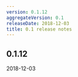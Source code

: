 ```yaml
---
version: 0.1.12
aggregateVersion: 0.1
releaseDate: 2018-12-03
title: 0.1 release notes
---
```

## 0.1.12
2018-12-03


